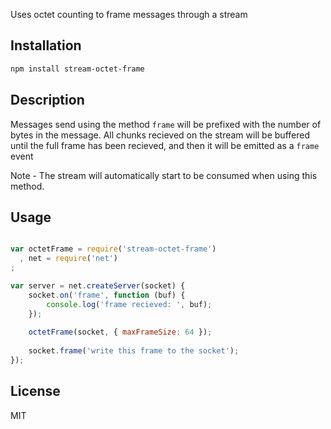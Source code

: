 Uses octet counting to frame messages through a stream

## Installation

```bash
npm install stream-octet-frame
```

## Description

Messages send using the method `frame` will be prefixed with the number of bytes in the message.
All chunks recieved on the stream will be buffered until the full frame has been recieved, and then it
will be emitted as a `frame` event

Note - The stream will automatically start to be consumed when using this method.

## Usage

```javascript

var octetFrame = require('stream-octet-frame')
  , net = require('net')
;

var server = net.createServer(socket) {
    socket.on('frame', function (buf) {
        console.log('frame recieved: ', buf);
    });
    
    octetFrame(socket, { maxFrameSize: 64 });
    
    socket.frame('write this frame to the socket');
});

```

## License

MIT
